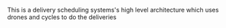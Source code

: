 This is a delivery scheduling systems's high level architecture which uses drones and cycles to do the deliveries
